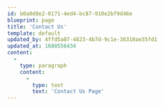 ```yaml
---
id: b0a0d8e2-0171-4ed4-bc87-910e2bf9d46e
blueprint: page
title: 'Contact Us'
template: default
updated_by: 4ffd5a07-4823-4b7d-9c1e-36310ae35fd1
updated_at: 1688556434
content:
  -
    type: paragraph
    content:
      -
        type: text
        text: 'Contact Us Page'
---
```

